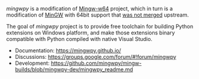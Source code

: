 *mingwpy* is a modification of [Mingw-w64](http://mingw-w64.org) project,
which in turn is a modification of [MinGW](http://mingw.org/) with 64bit
support that [was not merged](https://sourceforge.net/p/mingw-w64/wiki2/History/)
upstream.

The goal of *mingwpy* project is to provide free toolchain for building
Python extensions on Windows platform, and make those extensions binary
compatible with Python compiled with native Visual Studio.

 * Documentation: https://mingwpy.github.io/
 * Discussions: https://groups.google.com/forum/#!forum/mingwpy
 * Development: https://github.com/mingwpy/mingw-builds/blob/mingwpy-dev/mingwpy_readme.md

